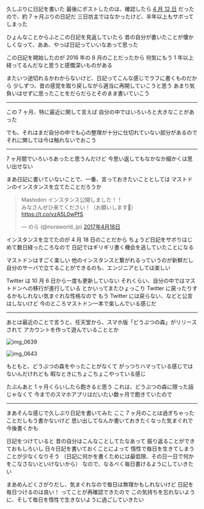 久しぶりに日記を書いた
最後にポストしたのは、確認したら [4 月 12 日](/2017/04/12) だったので、約 7 ヶ月ぶりの日記だ
三日坊主ではなかったけど、半年以上もサボってしまった

ひょんなことからふとこの日記を見返していたら
昔の自分が書いたことが懐かしくなって、ああ、やっぱ日記っていいなあって思った

この日記を開始したのが 2016 年の 8 月のことだったから
何気にもう 1 年以上経ってるんだなと思うと感慨深いものがある

またいつ途切れるかわからないけど、日記ってこんな感じでラフに書くものだから
少しずつ、昔の感覚を取り戻しながら適当に再開していこうと思う
あまり気負いはせずに思ったことをだらだらとそのまま書いていこう

***

この 7 ヶ月、特に最近に関して言えば
自分の中ではいろいろと大きなことがあった

でも、それはまだ自分の中でも心の整理が十分に仕切れていない部分があるので
それに関しては今は触れないでおこう

***

7 ヶ月間でいろいろあったと思うんだけど
今思い返してもなかなか細かくは思い出せない

まあ日記に書いていないことで、一番、言っておきたいこととしては
マストドンのインスタンスを立てたことだろうか

<blockquote class="twitter-tweet" data-lang="ja"><p lang="ja" dir="ltr">Mastodon インスタンス公開しました！！<br>みなさんぜひ来てください！（お願いします🙏）<a href="https://t.co/vzA5L0wPfS">https://t.co/vzA5L0wPfS</a></p>&mdash; のら (@noraworld_jp) <a href="https://twitter.com/noraworld_jp/status/854238168073228288?ref_src=twsrc%5Etfw">2017年4月18日</a></blockquote>
<script async src="https://platform.twitter.com/widgets.js" charset="utf-8"></script>

インスタンスを立てたのが 4 月 18 日のことだから
ちょうど日記をサボりはじめて数日経ったころなので
日記ではギリギリ書く機会を逃していたことになる

マストドンはすごく楽しい
他のインスタンスと繋がれるっていうのが新鮮だし
自分のサーバで立てることができるのも、エンジニアとしては楽しい

Twitter は 10 月 6 日から一度も更新していない
それくらい、自分の中ではマストドンへの移行が進行している
とかいってまたひょっこり Twitter に戻ったりするかもしれない気まぐれな性格なので
もう Twitter には戻らない、などと公言はしないけど
今のところマストドン一本で楽しんでいる感じだ

***

あとは最近のことで言うと、任天堂から、スマホ版「どうぶつの森」がリリースされて
アカウントを作って遊んでいることとか

![img_0639](/images/2017/11/img_0639.png)

![img_0643](/images/2017/11/img_0643.png)

もともと、どうぶつの森をやったことがなくて
がっつりハマっている感じではないんだけれども
暇なときにちょこちょこやっている感じ

たぶんあと 1 ヶ月くらいしたら飽きると思う
これは、どうぶつの森に限った話じゃなくて
今までのスマホアプリはだいたい数ヶ月で飽きていたので

***

まあそんな感じで久しぶり日記を書いてみた
ここ 7 ヶ月のことは過ぎちゃったことだしもう書かないけど
思い出してなんか書いておきたくなった気まぐれで今後書くかも

日記をつけていると
昔の自分はこんなことしてたなあって
振り返ることができておもしろいし
日々日記を書いておくことによって
惰性で毎日を生きてしまうことが少なくなりそう
（日記に何かを書くためには最低限、その日一日で何かをこなさないといけないから）
なので、なるべく毎日書けるようにしていきたい

まあめんどくさがりだし、気まぐれなので毎日は無理かもしれないけど
日記を毎日つけるのは良い！ ってことが再確認できたので
この気持ちを忘れないように、そして毎日を惰性で生きないように過ごしていきたい
